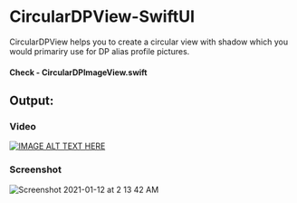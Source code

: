 # CircularDPView-SwiftUI

CircularDPView helps you to create a circular view with shadow which you would primariry use for DP alias profile pictures.

#### Check - CircularDPImageView.swift

## Output:

### Video

[![IMAGE ALT TEXT HERE](https://img.youtube.com/vi/MJuMIpdpORk/hqdefault.jpg)](https://www.youtube.com/watch?v=MJuMIpdpORk)

### Screenshot

![Screenshot 2021-01-12 at 2 13 42 AM](https://user-images.githubusercontent.com/22410262/104236318-5a253d80-547c-11eb-8847-60417bb2de94.png)
